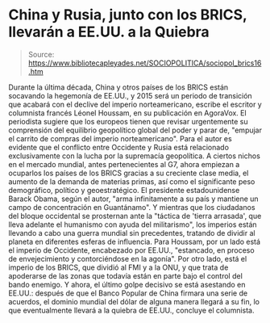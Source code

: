 # China y Rusia, junto con los BRICS, llevarán a EE.UU. a la Quiebra

> Source: https://www.bibliotecapleyades.net/SOCIOPOLITICA/sociopol_brics16.htm

Durante la última década, China y
otros países de los BRICS están
socavando la hegemonía de EE.UU., y 2015
será un periodo de transición que acabará con el declive del
imperio norteamericano, escribe el escritor y
columnista francés Léonel Houssam, en su publicación en AgoraVox.
El periodista sugiere que los
europeos tienen que revisar urgentemente su comprensión del
equilibrio geopolítico global del poder y parar
de,
"empujar el carrito de compras del imperio
norteamericano".
Para el autor es evidente que el
conflicto entre Occidente y Rusia está relacionado
exclusivamente con la lucha por la supremacía geopolítica.
A ciertos nichos
en el mercado mundial, antes pertenecientes al G7, ahora
empiezan a ocuparlos los países de los BRICS gracias a
su creciente clase media, el aumento de la demanda de materias
primas, así como el significante peso demográfico, político y
geoestratégico.
El presidente estadounidense Barack
Obama, según el autor,
"arma
infinitamente a su país y mantiene un campo de concentración
en Guantánamo".
Y mientras que los ciudadanos del
bloque occidental se prosternan ante la "táctica de 'tierra
arrasada', que lleva adelante el humanismo con ayuda del
militarismo", los imperios están llevando a cabo una guerra
mundial sin precedentes, tratando de dividir al planeta en
diferentes esferas de influencia.
Para Houssam, por un lado está el
imperio de Occidente, encabezado por EE.UU.,
"estancado, en proceso de
envejecimiento y contorciéndose en la agonía".
Por otro lado, está el imperio de
los BRICS, que dividió
al FMI y
a
la ONU, y
que trata de apoderarse de las zonas que todavía están en parte
bajo el control del bando enemigo.
Y ahora, el último golpe decisivo se
está asestando en EE.UU.:
después de que el Banco Popular
de China firmara una serie de acuerdos,
el dominio mundial del
dólar de alguna manera llegará a su fin, lo que
eventualmente llevará a la quiebra de EE.UU.,
concluye el columnista.
